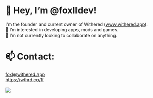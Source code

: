 
# 👋 Hey, I’m @foxlldev!
I'm the founder and current owner of Withered (www.withered.app).  
👀 I’m interested in developing apps, mods and games.  
💞️ I’m not currently looking to collaborate on anything.  

# 📫 Contact:
foxl@withered.app  
https://wthrd.co/ff  
<br><img src="https://discord.c99.nl/widget/theme-3/400680342136291329.png">

<!---
foxlldev/foxlldev is a ✨ special ✨ repository because its `README.md` (this file) appears on your GitHub profile.
You can click the Preview link to take a look at your changes.
--->
